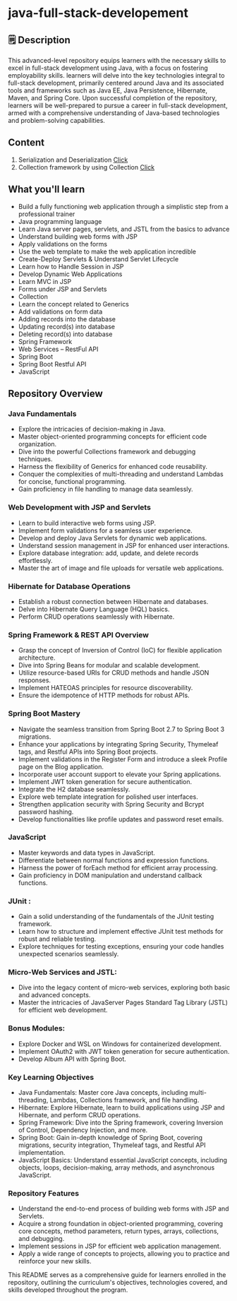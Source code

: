 # java-full-stack-developement 
## 🗒️ Description  
   
This advanced-level repository equips learners with the necessary skills to excel in full-stack development using Java, with a focus on fostering employability skills. learners will delve into the key technologies integral to full-stack development, primarily centered around Java and its associated tools and frameworks such as Java EE, Java Persistence, Hibernate, Maven, and Spring Core. Upon successful completion of the repository, learners will be well-prepared to pursue a career in full-stack development, armed with a comprehensive understanding of Java-based technologies and problem-solving capabilities.

## Content
1. Serialization and Deserialization [Click](https://github.com/AkashKobal/java-full-stack-developement/tree/main/Serialization%20and%20Deserialization) 
2. Collection framework by using Collection [Click](https://github.com/AkashKobal/java-full-stack-developement/tree/main/Collection%20framework%20by%20using%20Collection)

## What you'll learn  
- Build a fully functioning web application through a simplistic step from a professional trainer<br>  
- Java programming language 
- Learn Java server pages, servlets, and JSTL from the basics to advance
- Understand building web forms with JSP  
- Apply validations on the forms
- Use the web template to make the web application incredible
- Create-Deploy Servlets & Understand Servlet Lifecycle 
- Learn how to Handle Session in JSP
- Develop Dynamic Web Applications
- Learn MVC in JSP
- Forms under JSP and Servlets
- Collection
- Learn the concept related to Generics
- Add validations on form data
- Adding records into the database
- Updating record(s) into database
- Deleting record(s) into database
- Spring Framework
- Web Services – RestFul API
- Spring Boot
- Spring Boot Restful API
- JavaScript

## Repository Overview
### Java Fundamentals

- Explore the intricacies of decision-making in Java.
- Master object-oriented programming concepts for efficient code organization.
- Dive into the powerful Collections framework and debugging techniques.
- Harness the flexibility of Generics for enhanced code reusability.
- Conquer the complexities of multi-threading and understand Lambdas for concise, functional programming.
- Gain proficiency in file handling to manage data seamlessly.

### Web Development with JSP and Servlets

- Learn to build interactive web forms using JSP.
- Implement form validations for a seamless user experience.
- Develop and deploy Java Servlets for dynamic web applications.
- Understand session management in JSP for enhanced user interactions.
- Explore database integration: add, update, and delete records effortlessly.
- Master the art of image and file uploads for versatile web applications.

### Hibernate for Database Operations

- Establish a robust connection between Hibernate and databases.
- Delve into Hibernate Query Language (HQL) basics.
- Perform CRUD operations seamlessly with Hibernate.

### Spring Framework & REST API Overview

- Grasp the concept of Inversion of Control (IoC) for flexible application architecture.
- Dive into Spring Beans for modular and scalable development.
- Utilize resource-based URIs for CRUD methods and handle JSON responses.
- Implement HATEOAS principles for resource discoverability.
- Ensure the idempotence of HTTP methods for robust APIs.

### Spring Boot Mastery

- Navigate the seamless transition from Spring Boot 2.7 to Spring Boot 3 migrations.
- Enhance your applications by integrating Spring Security, Thymeleaf tags, and Restful APIs into Spring Boot projects.
- Implement validations in the Register Form and introduce a sleek Profile page on the Blog application.
- Incorporate user account support to elevate your Spring applications.
- Implement JWT token generation for secure authentication.
- Integrate the H2 database seamlessly.
- Explore web template integration for polished user interfaces.
- Strengthen application security with Spring Security and Bcrypt password hashing.
- Develop functionalities like profile updates and password reset emails.

### JavaScript
- Master keywords and data types in JavaScript.
- Differentiate between normal functions and expression functions.
- Harness the power of forEach method for efficient array processing.
- Gain proficiency in DOM manipulation and understand callback functions.

### JUnit :
- Gain a solid understanding of the fundamentals of the JUnit testing framework.
- Learn how to structure and implement effective JUnit test methods for robust and reliable testing.
- Explore techniques for testing exceptions, ensuring your code handles unexpected scenarios seamlessly.

### Micro-Web Services and JSTL:
- Dive into the legacy content of micro-web services, exploring both basic and advanced concepts.
- Master the intricacies of JavaServer Pages Standard Tag Library (JSTL) for efficient web development.

### Bonus Modules:
- Explore Docker and WSL on Windows for containerized development.
- Implement OAuth2 with JWT token generation for secure authentication.
- Develop Album API with Spring Boot.

### Key Learning Objectives
- Java Fundamentals: Master core Java concepts, including multi-threading, Lambdas, Collections framework, and file handling.
- Hibernate: Explore Hibernate, learn to build applications using JSP and Hibernate, and perform CRUD operations.
- Spring Framework: Dive into the Spring framework, covering Inversion of Control, Dependency Injection, and more.
- Spring Boot: Gain in-depth knowledge of Spring Boot, covering migrations, security integration, Thymeleaf tags, and Restful API implementation.
- JavaScript Basics: Understand essential JavaScript concepts, including objects, loops, decision-making, array methods, and asynchronous JavaScript.

### Repository Features
- Understand the end-to-end process of building web forms with JSP and Servlets.
- Acquire a strong foundation in object-oriented programming, covering core concepts, method parameters, return types, arrays, collections, and debugging.
- Implement sessions in JSP for efficient web application management.
- Apply a wide range of concepts to projects, allowing you to practice and reinforce your new skills.

This README serves as a comprehensive guide for learners enrolled in the repository, outlining the curriculum's objectives, technologies covered, and skills developed throughout the program.
